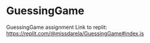 # GuessingGame
GuessingGame assignment
Link to replit: https://replit.com/@missdarela/GuessingGame#index.js
